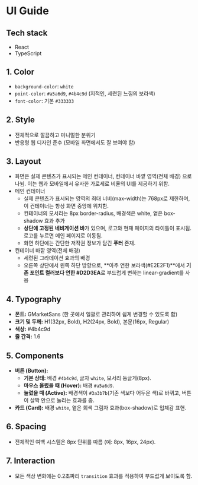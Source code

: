 # UI Guide

## Tech stack

- React
- TypeScript

## 1. Color

- `background-color`: `white`
- `point-color`: `#a5a6d9`, `#4b4c9d` (지적인, 세련된 느낌의 보라색)
- `font-color`: 기본 `#333333`

## 2. Style

- 전체적으로 깔끔하고 미니멀한 분위기
- 반응형 웹 디자인 준수 (모바일 화면에서도 잘 보여야 함)

## 3. Layout

- 화면은 실제 콘텐츠가 표시되는 메인 컨테이너, 컨테이너 바깥 영역(전체 배경) 으로 나뉨. 이는 웹과 모바일에서 유사한 가로세로 비율의 UI를 제공하기 위함.
- 메인 컨테이너
  - 실제 콘텐츠가 표시되는 영역의 최대 너비(max-width)는 768px로 제한하며, 이 컨테이너는 항상 화면 중앙에 위치함.
  - 컨테이너의 모서리는 8px border-radius, 배경색은 white, 옅은 box-shadow 효과 추가
  - **상단에 고정된 네비게이션 바**가 있으며, 로고와 현재 페이지의 타이틀이 표시됨. 로고를 누르면 메인 페이지로 이동됨.
  - 화면 하단에는 간단한 저작권 정보가 담긴 **푸터** 존재.
- 컨테이너 바깥 영역(전체 배경)
  - 세련된 그라데이션 효과의 배경
  - 오른쪽 상단에서 왼쪽 하단 방향으로, **아주 연한 보라색(#E2E2F1)**에서 **기존 포인트 컬러보다 연한 #D2D3EA**로 부드럽게 변하는 linear-gradient를 사용

## 4. Typography

- **폰트:** GMarketSans (한 곳에서 일괄로 관리하여 쉽게 변경할 수 있도록 함)
- **크기 및 두께:** H1(32px, Bold), H2(24px, Bold), 본문(16px, Regular)
- **색상:** #4b4c9d
- **줄 간격:** 1.6

## 5. Components

- **버튼 (Button):**
    - **기본 상태:** 배경 `#4b4c9d`, 글자 `white`, 모서리 둥글게(8px).
    - **마우스 올렸을 때 (Hover):** 배경 `#a5a6d9`.
    - **눌렀을 때 (Active):** 배경색이 `#3a3b7b`(기존 색보다 어두운 색)로 바뀌고, 버튼이 살짝 안으로 눌리는 효과를 줌.
- **카드 (Card):** 배경 `white`, 옅은 회색 그림자 효과(box-shadow)로 입체감 표현.

## 6. Spacing

- 전체적인 여백 시스템은 8px 단위를 따름 (예: 8px, 16px, 24px).

## 7. Interaction

- 모든 색상 변화에는 0.2초짜리 `transition` 효과를 적용하여 부드럽게 보이도록 함.
